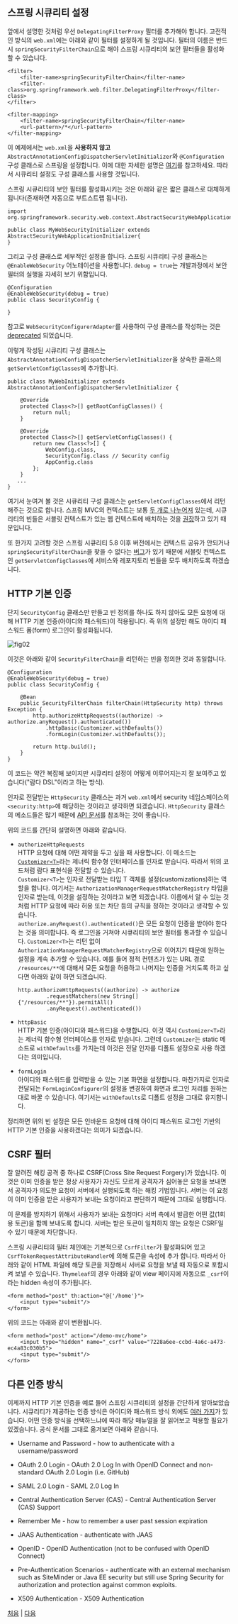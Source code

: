 ## 스프링 시큐리티 설정
앞에서 설명한 것처럼 우선 `DelegatingFilterProxy` 필터를 추가해야 합니다. 고전적인 방식의 `web.xml`에는 아래와 같이 필터를 설정하게 될 것입니다. 필터의 이름은 반드시 `springSecurityFilterChain`으로 해야 스프링 시큐리티의 보안 필터들을 활성화 할 수 있습니다.

```
<filter>
    <filter-name>springSecurityFilterChain</filter-name>
    <filter-class>org.springframework.web.filter.DelegatingFilterProxy</filter-class>
</filter>

<filter-mapping>
    <filter-name>springSecurityFilterChain</filter-name>
    <url-pattern>/*</url-pattern>
</filter-mapping>
```

이 예제에서는 `web.xml`을 <b>사용하지 않고</b> `AbstractAnnotationConfigDispatcherServletInitializer`와 `@Configuration` 구성 클래스로 스프링을 설정합니다. 이에 대한 자세한 설명은 [여기](https://github.com/boyd-dev/demo-mvc/tree/main/docs/05)를 참고하세요. 따라서 시큐리티 설정도 구성 클래스를 사용할 것입니다.

스프링 시큐리티의 보안 필터를 활성화시키는 것은 아래와 같은 짧은 클래스로 대체하게 됩니다(존재하면 자동으로 부트스트랩 됩니다).

```
import org.springframework.security.web.context.AbstractSecurityWebApplicationInitializer;

public class MyWebSecurityInitializer extends AbstractSecurityWebApplicationInitializer{
}
```

그리고 구성 클래스로 세부적인 설정을 합니다. 스프링 시큐리티 구성 클래스는 `@EnableWebSecurity` 어노테이션을 사용합니다. `debug = true`는 개발과정에서 보안 필터의 실행을 자세히 보기 위함입니다.

```
@Configuration
@EnableWebSecurity(debug = true)
public class SecurityConfig {

}
```

참고로 `WebSecurityConfigurerAdapter`를 사용하여 구성 클래스를 작성하는 것은 [deprecated](https://spring.io/blog/2022/02/21/spring-security-without-the-websecurityconfigureradapter) 되었습니다.

이렇게 작성된 시큐리티 구성 클래스는 `AbstractAnnotationConfigDispatcherServletInitializer`을 상속한 클래스의 `getServletConfigClasses`에 추가합니다.

```
public class MyWebInitializer extends AbstractAnnotationConfigDispatcherServletInitializer {

	@Override
	protected Class<?>[] getRootConfigClasses() {
		return null;
	}

	@Override
	protected Class<?>[] getServletConfigClasses() {
		return new Class<?>[] {
			WebConfig.class,
			SecurityConfig.class // Security config	
			AppConfig.class	
		};
	}
   ...
}
```
여기서 눈여겨 볼 것은 시큐리티 구성 클래스는 `getServletConfigClasses`에서 리턴해주는 것으로 합니다. 스프링 MVC의 컨텍스트는 보통 [두 개로 나누어져](https://github.com/boyd-dev/demo-mvc/blob/main/docs/04/README.md) 있는데, 시큐리티의 빈들은 서블릿 컨텍스트가 있는 웹 컨텍스트에 배치하는 것을 [권장](https://docs.spring.io/spring-security/reference/5.8/servlet/configuration/java.html#abstractsecuritywebapplicationinitializer-with-spring-mvc
)하고 있기 때문입니다.  

또 한가지 고려할 것은 스프링 시큐리티 5.8 이후 버전에서는 컨텍스트 공유가 안되거나 `springSecurityFilterChain`을 찾을 수 없다는 [버그](https://github.com/spring-projects/spring-security/issues/14636)가 있기 때문에 서블릿 컨텍스트인 `getServletConfigClasses`에 서비스와 레포지토리 빈들을 모두 배치하도록 하겠습니다.

## HTTP 기본 인증  
단지 `SecurityConfig` 클래스만 만들고 빈 정의를 하나도 하지 않아도 모든 요청에 대해 HTTP 기본 인증(아이디와 패스워드)이 적용됩니다. 즉 위의 설정만 해도 아이디 패스워드 폼(form) 로그인이 활성화됩니다.

![fig02](../img/fig02.png)

이것은 아래와 같이 `SecurityFilterChain`을 리턴하는 빈을 정의한 것과 동일합니다.
```
@Configuration
@EnableWebSecurity(debug = true)
public class SecurityConfig {

    @Bean
    public SecurityFilterChain filterChain(HttpSecurity http) throws Exception {
        http.authorizeHttpRequests((authorize) -> authorize.anyRequest().authenticated())
            .httpBasic(Customizer.withDefaults())
            .formLogin(Customizer.withDefaults());
		
        return http.build();
    }
}
```
이 코드는 약간 복잡해 보이지만 시큐리티 설정이 어떻게 이루어지는지 잘 보여주고 있습니다("람다 DSL"이라고 하는 방식).  

인자로 전달받는 `HttpSecurity` 클래스는 과거 `web.xml`에서 security 네임스페이스의 `<security:http>`에 해당하는 것이라고 생각하면 되겠습니다. `HttpSecurity` 클래스의 메소드들은 많기 때문에 [API 문서](https://docs.spring.io/spring-security/site/docs/5.8.x/api/org/springframework/security/config/annotation/web/builders/HttpSecurity.html)를 참조하는 것이 좋습니다. 

위의 코드를 간단히 설명하면 아래와 같습니다.

- `authorizeHttpRequests`   
HTTP 요청에 대해 어떤 제약을 두고 싶을 때 사용합니다. 이 메소드는 [`Customizer<T>`](https://docs.spring.io/spring-security/site/docs/5.8.x/api/org/springframework/security/config/Customizer.html)라는 제너릭 함수형 인터페이스를 인자로 받습니다. 따라서 위의 코드처럼 람다 표현식을 전달할 수 있습니다.  
`Customizer<T>`는 인자로 전달받는 타입 T 객체를 설정(customizations)하는 역할을 합니다. 여기서는 `AuthorizationManagerRequestMatcherRegistry` 타입을 인자로 받는데, 이것을 설정하는 것이라고 보면 되겠습니다. 이름에서 알 수 있는 것처럼 HTTP 요청에 따라 허용 또는 차단 등의 규칙을 정하는 것이라고 생각할 수 있습니다.  
`authorize.anyRequest().authenticated()`은 모든 요청이 인증을 받아야 한다는 것을 의미합니다. 즉 로그인을 거쳐야 시큐리티의 보안 필터를 통과할 수 있습니다. `Customizer<T>`는 리턴 없이 `AuthorizationManagerRequestMatcherRegistry`으로 이어지기 때문에 원하는 설정을 계속 추가할 수 있습니다. 예를 들어 정적 컨텐츠가 있는 URL 경로 `/resources/**`에 대해서 모든 요청을 허용하고 나머지는 인증을 거치도록 하고 싶다면 아래와 같이 하면 되겠습니다.  
   ```
   http.authorizeHttpRequests((authorize) -> authorize
			.requestMatchers(new String[]{"/resources/**"}).permitAll()				
			.anyRequest().authenticated())
   ```

- `httpBasic`  
HTTP 기본 인증(아이디와 패스워드)을 수행합니다. 이것 역시 `Customizer<T>`라는 제너릭 함수형 인터페이스를 인자로 받습니다. 그런데 `Customizer`는 static 메소드로 `withDefaults`를 가지는데 이것은 전달 인자를 디폴트 설정으로 사용 하겠다는 의미입니다.  

- `formLogin`  
아이디와 패스워드를 입력받을 수 있는 기본 화면을 설정합니다. 마찬가지로 인자로 전달되는 `FormLoginConfigurer`의 설정을 변경하여 화면과 로그인 처리를 원하는대로 바꿀 수 있습니다. 여기서는 `withDefaults`로 디폴트 설정을 그대로 유지합니다.

정리하면 위의 빈 설정은 모든 인바운드 요청에 대해 아이디 패스워드 로그인 기반의 HTTP 기본 인증을 사용하겠다는 의미가 되겠습니다.

## CSRF 필터
잘 알려진 해킹 공격 중 하나로 CSRF(Cross Site Request Forgery)가 있습니다. 이것은 이미 인증을 받은 정상 사용자가 자신도 모르게 공격자가 심어놓은 요청을 보내면서 공격자가 의도한 요청이 서버에서 실행되도록 하는 해킹 기법입니다. 서버는 이 요청이 이미 인증을 받은 사용자가 보내는 요청이라고 판단하기 때문에 그대로 실행합니다.  

이 문제를 방지하기 위해서 사용자가 보내는 요청마다 서버 측에서 발급한 어떤 값(1회용 토큰)을 함께 보내도록 합니다. 서버는 받은 토큰이 일치하지 않는 요청은 CSRF일 수 있기 때문에 차단합니다.

스프링 시큐리티의 필터 체인에는 기본적으로 `CsrfFilter`가 활성화되어 있고 `CsrfTokenRequestAttributeHandler`에 의해 토큰을 속성에 추가 합니다. 따라서 아래와 같이 HTML 파일에 해당 토큰을 저장해서 서버로 요청을 보낼 때 자동으로 포함시켜 보낼 수 있습니다. `Thymeleaf`의 경우 아래와 같이 view 페이지에 자동으로 `_csrf`이라는 hidden 속성이 추가됩니다.

```
<form method="post" th:action="@{'/home'}">
    <input type="submit"/>   
</form>
```
위의 코드는 아래와 같이 변환됩니다.
```
<form method="post" action="/demo-mvc/home">
	<input type="hidden" name="_csrf" value="7228a6ee-ccbd-4a6c-a473-ec4a83c030b5">
	<input type="submit"/>   
</form>    
```

## 다른 인증 방식
이제까지 HTTP 기본 인증을 예로 들어 스프링 시큐리티의 설정을 간단하게 알아보았습니다. 시큐리티가 제공하는 인증 방식은 아이디와 패스워드 방식 외에도 [여러 가지](https://docs.spring.io/spring-security/reference/5.8/servlet/authentication/index.html#servlet-authentication-mechanisms)가 있습니다. 어떤 인증 방식을 선택하느냐에 따라 해당 매뉴얼을 잘 읽어보고 적용할 필요가 있겠습니다. 공식 문서를 그대로 옮겨보면 아래와 같습니다. 

- Username and Password - how to authenticate with a username/password

- OAuth 2.0 Login - OAuth 2.0 Log In with OpenID Connect and non-standard OAuth 2.0 Login (i.e. GitHub)

- SAML 2.0 Login - SAML 2.0 Log In

- Central Authentication Server (CAS) - Central Authentication Server (CAS) Support

- Remember Me - how to remember a user past session expiration

- JAAS Authentication - authenticate with JAAS

- OpenID - OpenID Authentication (not to be confused with OpenID Connect)

- Pre-Authentication Scenarios - authenticate with an external mechanism such as SiteMinder or Java EE security but still use Spring Security for authorization and protection against common exploits.

- X509 Authentication - X509 Authentication


[처음](../README.md) | [다음](../04/README.md)